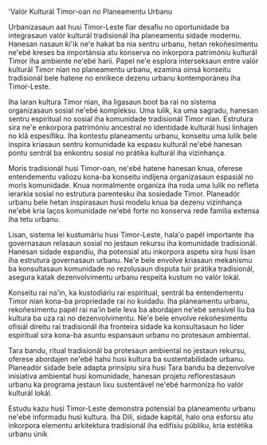 'Valór Kulturál Timor-oan no Planeamentu Urbanu

Urbanizasaun aat husi Timor-Leste fiar desafiu no oportunidade ba integrasaun valór kulturál tradisionál iha planeamentu sidade modernu. Hanesan nasaun ki'ik ne'e hakat ba nia sentru urbanu, hetan rekoñesimentu ne'ebé kreses ba importánsia atu konserva no inkorpora patrimóniu kulturál Timor iha ambiente ne'ebé harii. Papel ne'e esplora interseksaun entre valór kulturál Timor nian no planeamentu urbanu, ezamina oinsá konseitu tradisionál bele hatene no enrikece dezenu urbanu kontemporáneu iha Timor-Leste.

Iha laran kultura Timor nian, iha ligasaun boot ba rai no sistema organizasaun sosial ne'ebé kompleksu. Uma lulik, ka uma sagradu, hanesan sentru espiritual no sosial iha komunidade tradisionál Timor nian. Estrutura sira ne'e enkorpora patrimóniu ancestral no identidade kulturál husi linhajen no klã espesífiku. Iha kontestu planeamentu urbanu, konseitu uma lulik bele inspira kriasaun sentru komunidade ka espasu kulturál ne'ebé hanesan pontu sentrál ba enkontru sosial no prátika kulturál iha vizinhança.

Moris tradisionál husi Timor-oan, ne'ebé hatene hanesan knua, oferese entendementu valiozu kona-ba konseitu indíjena organizasaun espasiál no moris komunidade. Knua normalmente organiza iha roda uma lulik no refleta ierarkia sosial no estrutura parentesku iha sosiedade Timor. Planeadór urbanu bele hetan inspirasaun husi modelu knua ba dezenu vizinhança ne'ebé kria laços komunidade ne'ebé forte no konserva rede familia extensa iha tetu urbanu.

Lisan, sistema lei kustumáriu husi Timor-Leste, hala'o papél importante iha governasaun relasaun sosial no jestaun rekursu iha komunidade tradisionál. Hanesan sidade espandiu, iha potensial atu inkorpora aspetu sira husi lisan iha estrutura governasaun urbanu. Ne'e bele envolve kriasaun mekanismu ba konsultasaun komunidade no rezolusaun disputa tuir prátika tradisionál, asegura katak dezenvolvimentu urbanu respeita kustum no valór lokál.

Konseitu rai na'in, ka kustodiáriu rai espiritual, sentrál ba entendementu Timor nian kona-ba propriedade rai no kuidadu. Iha planeamentu urbanu, rekoñesimentu papél rai na'in bele leva ba abordajen ne'ebé sensível liu ba kultura ba uza rai no dezenvolvimentu. Ne'e bele envolve rekoñesimentu ofisiál direitu rai tradisionál iha fronteira sidade ka konsultasaun ho líder espiritual sira kona-ba asuntu espansaun urbanu no protesaun ambiental.

Tara bandu, ritual tradisionál ba protesaun ambiental no jestaun rekursu, oferese abordajen ne'ebé hahú husi kultura ba sustentabilidade urbanu. Planeadór sidade bele adapta prinsípiu sira husi Tara bandu ba dezenvolve inisiativa ambiental husi komunidade, hanesan projetu reflorestasaun urbanu ka programa jestaun lixu sustentável ne'ebé harmoniza ho valór kulturál lokál.

Estudu kazu husi Timor-Leste demonstra potensial ba planeamentu urbanu ne'ebé informadu husi kultura. Iha Dili, sidade kapitál, halo ona esforsu atu inkorpora elementu arkitektura tradisionál iha edifísiu públiku, kria estétika urbanu únik